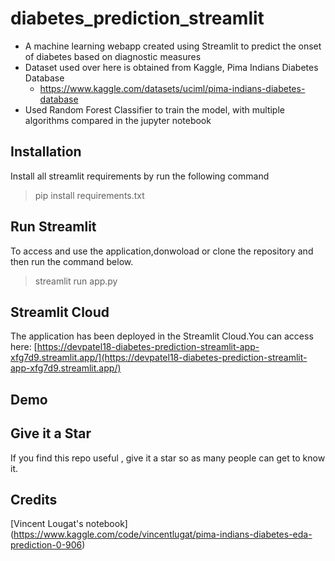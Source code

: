 # diabetes_prediction_streamlit
- A machine learning webapp created using Streamlit to predict the onset of diabetes based on diagnostic measures
- Dataset used over here is obtained from Kaggle, Pima Indians Diabetes Database
  - https://www.kaggle.com/datasets/uciml/pima-indians-diabetes-database
- Used Random Forest Classifier to train the model, with multiple algorithms compared in the jupyter notebook

## Installation
Install all streamlit requirements by run the following command

> pip install requirements.txt

## Run Streamlit

To access and use the application,donwoload or clone the repository and then run the command below.
> streamlit run app.py

## Streamlit Cloud

The application has been deployed in the Streamlit Cloud.You can access here: [https://devpatel18-diabetes-prediction-streamlit-app-xfg7d9.streamlit.app/](https://devpatel18-diabetes-prediction-streamlit-app-xfg7d9.streamlit.app/)

## Demo

## Give it a Star

If you find this repo useful , give it a star so as many people can get to know it.

## Credits
[Vincent Lougat's notebook] (https://www.kaggle.com/code/vincentlugat/pima-indians-diabetes-eda-prediction-0-906)
